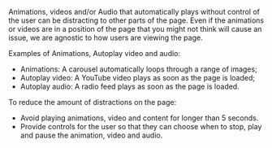 Animations, videos and/or Audio that automatically plays without control of the user can be distracting to other parts of the page. Even if the animations or videos are in a position of the page that you might not think will cause an issue, we are agnostic to how users are viewing the page.

Examples of Animations, Autoplay video and audio:

* Animations: A carousel automatically loops through a range of images;
* Autoplay video: A YouTube video plays as soon as the page is loaded;
* Autoplay audio: A radio feed plays as soon as the page is loaded.

To reduce the amount of distractions on the page:

* Avoid playing animations, video and content for longer than 5 seconds.
* Provide controls for the user so that they can choose when to stop, play and pause the animation, video and audio.